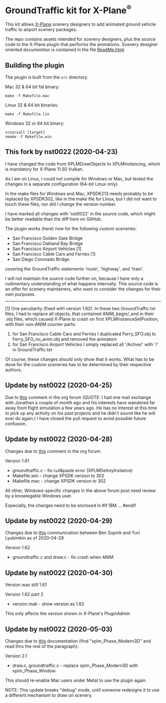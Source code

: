 GroundTraffic kit for X-Plane<sup>®</sup>
====

This kit allows [X-Plane](x-plane.com) scenery designers to add animated ground vehicle traffic to airport scenery packages.

The repo contains assets intended for scenery designers, plus the source code to the X-Plane plugin that performs the animations. Scenery designer oriented documention is contained in the file [ReadMe.html](http://htmlpreview.github.io/?https://raw.githubusercontent.com/Marginal/GroundTraffic/master/ReadMe.html).

Building the plugin
----
The plugin is built from the `src` directory.

Mac 32 & 64 bit fat binary:

    make -f Makefile.mac

Linux 32 & 64 bit binaries:

    make -f Makefile.lin

Windows 32 or 64 bit binary:

    vcvarsall [target]
    nmake -f Makefile.win

This fork by nst0022 (2020-04-23)
----

I have changed the code from XPLMDrawObjects to XPLMInstancing, which is mandatory for X-Plane 11.50 Vulkan.

As I am on Linux, I could not compile for Windows or Mac, but tested the changes in a separate configuration (64-bit Linux only).

In the make files for Windows and Mac, XPSDK213 needs probably to be replaced by XPSDK302, like in the make file for Linux, but I did not want to touch these files, nor did I change the version number.

I have marked all changes with 'nst0022' in the source code, which might be better readable than the diff here on GitHub.

The plugin works (here) now for the following custom sceneries:

- San Francisco Golden Gate Bridge
- San Francisco Oakland Bay Bridge
- San Francisco Airport Vehicles [1]
- San Francisco Cable Cars and Ferries [1]
- San Diego Coronado Bridge

covering the GroundTraffic statements 'route', 'highway', and 'train'.

I will not maintain the source code further on, because I have only a rudimentary understanding of what happens internally. This source code is an offer for scenery maintainers, who want to consider the changes for their own purposes.
____
[1] One peculiarity (fixed with version 1.62): In these two GroundTraffic.txt files, I had to replace all objects, that contained ANIM_begin/_end in their .obj files, which caused X-Plane to crash on first XPLMInstanceSetPosition, with their non-ANIM counter parts:
1. for San Francisco Cable Cars and Ferries I duplicated Ferry_SFO.obj to Ferry_SFO_no_anim.obj and removed the animation
2. for San Francisco Airport Vehicles I simply replaced all '/Active/' with '/' in GroundTraffic.txt

Of course, these changes should only show that it works. What has to be done for the custom sceneries has to be determined by their respective authors.

Update by nst0022 (2020-04-25)
----

Due to [this](https://forums.x-plane.org/index.php?/forums/topic/210452-groundtraffic-plugin-for-x1150-vulkan/&do=findComment&comment=1903841) comment in the org forum (QUOTE: I had one mail exchange with Jonathan a couple of month ago and his interests have wandered far away from flight simulation a few years ago. He has no interest at this time to pick up any activity on his past projects and he didn't sound like he will ever do again.) I have closed the pull request to avoid possible future confusion.

Update by nst0022 (2020-04-28)
----

Changes due to [this](https://forums.x-plane.org/index.php?/forums/topic/210452-groundtraffic-plugin-for-x1150-vulkan/&do=findComment&comment=1908165) comment in the org forum:

Version 1.61

- groundtraffic.c - fix cut&paste error (XPLMDetroyInstance)
- Makefile.win - change XPSDK version to 302
- Makefile.mac - change XPSDK version to 302

All other, Windows-specific changes in the above forum post need review by a knowlegable Windows user.

Especially, the changes need to be enclosed in #if IBM ... #endif

Update by nst0022 (2020-04-29)
----

Changes due to [this](https://developer.x-plane.com/2020/04/xplminstance-two-tricks/) communication between Ben Supnik and Yuri Lyubimkin as of 2020-04-28

Version 1.62

- groundtraffic.c and draw.c - fix crash when ANIM

Update by nst0022 (2020-04-30)
----

Version was still 1.61

Version 1.62 part 2

- version.mak - show version as 1.62

This only affects the version shown in X-Plane's PluginAdmin

Update by nst0022 (2020-05-03)
----

Changes due to [this](https://developer.x-plane.com/sdk/XPLMDisplay/) documentation (find "xplm_Phase_Modern3D" and read thru the rest of the paragraph):

Version 2.1

- draw.c, groundtraffic.c - replace xplm_Phase_Modern3D with xplm_Phase_Window

This should re-enable Mac users under Metal to use the plugin again.

NOTE: This update breaks "debug" mode, until someone redesigns it to use a different mechanism to draw on scenery.

